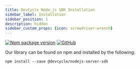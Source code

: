 ```yaml
---
title: DevCycle Node.js SDK Installation
sidebar_label: Installation
sidebar_position: 1
description: hidden
sidebar_custom_props: {icon: screwdriver-wrench}
---
```


[![Npm package version](https://badgen.net/npm/v/@devcycle/nodejs-server-sdk)](https://www.npmjs.com/package/@devcycle/nodejs-server-sdk)
[![GitHub](https://img.shields.io/github/stars/devcyclehq/js-sdks.svg?style=social&label=Star&maxAge=2592000)](https://github.com/devcyclehq/js-sdks)

Our library can be found on npm and installed by the following:

```
npm install --save @devcycle/nodejs-server-sdk
```
